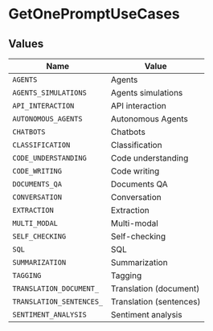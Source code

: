 # GetOnePromptUseCases


## Values

| Name                     | Value                    |
| ------------------------ | ------------------------ |
| `AGENTS`                 | Agents                   |
| `AGENTS_SIMULATIONS`     | Agents simulations       |
| `API_INTERACTION`        | API interaction          |
| `AUTONOMOUS_AGENTS`      | Autonomous Agents        |
| `CHATBOTS`               | Chatbots                 |
| `CLASSIFICATION`         | Classification           |
| `CODE_UNDERSTANDING`     | Code understanding       |
| `CODE_WRITING`           | Code writing             |
| `DOCUMENTS_QA`           | Documents QA             |
| `CONVERSATION`           | Conversation             |
| `EXTRACTION`             | Extraction               |
| `MULTI_MODAL`            | Multi-modal              |
| `SELF_CHECKING`          | Self-checking            |
| `SQL`                    | SQL                      |
| `SUMMARIZATION`          | Summarization            |
| `TAGGING`                | Tagging                  |
| `TRANSLATION_DOCUMENT_`  | Translation (document)   |
| `TRANSLATION_SENTENCES_` | Translation (sentences)  |
| `SENTIMENT_ANALYSIS`     | Sentiment analysis       |